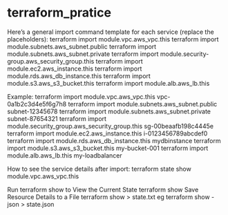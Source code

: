 # terraform_pratice
Here’s a general import command template for each service (replace the placeholders):
terraform import module.vpc.aws_vpc.this <vpc-id>
terraform import module.subnets.aws_subnet.public <public-subnet-id>
terraform import module.subnets.aws_subnet.private <private-subnet-id>
terraform import module.security-group.aws_security_group.this <sg-id>
terraform import module.ec2.aws_instance.this <ec2-instance-id>
terraform import module.rds.aws_db_instance.this <rds-instance-id>
terraform import module.s3.aws_s3_bucket.this <bucket-name>
terraform import module.alb.aws_lb.this <alb-name-or-arn>

Example:
terraform import module.vpc.aws_vpc.this vpc-0a1b2c3d4e5f6g7h8
terraform import module.subnets.aws_subnet.public subnet-12345678
terraform import module.subnets.aws_subnet.private subnet-87654321
terraform import module.security_group.aws_security_group.this sg-00beaafb198c4445e
terraform import module.ec2.aws_instance.this i-0123456789abcdef0
terraform import module.rds.aws_db_instance.this mydbinstance
terraform import module.s3.aws_s3_bucket.this my-bucket-001
terraform import module.alb.aws_lb.this my-loadbalancer

How to see the service details after import:
  terraform state show module.vpc.aws_vpc.this

Run terraform show to View the Current State
  terraform show
Save Resource Details to a File
  terraform show > state.txt
eg terraform show -json > state.json
